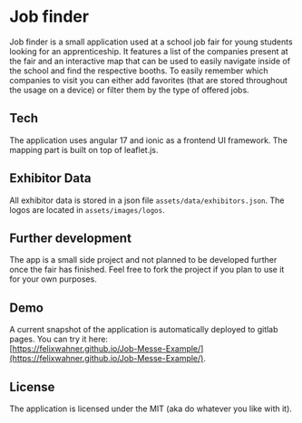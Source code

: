 # Job finder

Job finder is a small application used at a school job fair for young students looking for an apprenticeship.
It features a list of the companies present at the fair and an interactive map that can be used to easily
navigate inside of the school and find the respective booths.
To easily remember which companies to visit you can either add favorites (that are stored throughout the
usage on a device) or filter them by the type of offered jobs.

## Tech

The application uses angular 17 and ionic as a frontend UI framework. The mapping part is built on top of leaflet.js.

## Exhibitor Data

All exhibitor data is stored in a json file `assets/data/exhibitors.json`. The logos are located in `assets/images/logos`.

## Further development

The app is a small side project and not planned to be developed further once the fair has finished. Feel free to fork the
project if you plan to use it for your own purposes.

## Demo

A current snapshot of the application is automatically deployed to gitlab pages. You can try it here:  
[https://felixwahner.github.io/Job-Messe-Example/](https://felixwahner.github.io/Job-Messe-Example/).

## License

The application is licensed under the MIT (aka do whatever you like with it).
